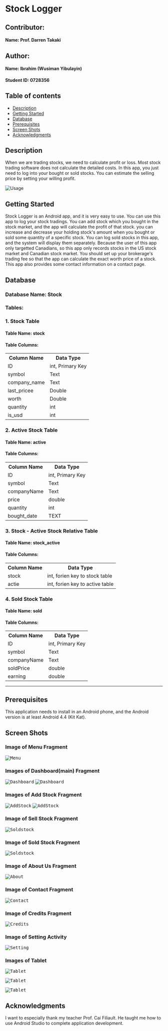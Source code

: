 # Stock Logger

## Contributor:
#### Name: Prof. Darren Takaki

## Author:
#### Name: Ibrahim (Wusiman Yibulayin)
#### Student ID: 0728356

## Table of contents
* [Description](#description)
* [Getting Started](#getting-started)
* [Database](#database)
* [Prerequisites](#prerequisites)
* [Screen Shots](#screen-shots)
* [Acknowledgments](#acknowledgments)

## Description
When we are trading stocks, we need to calculate profit or loss.
Most stock trading software does not calculate the detailed costs.
In this app, you just need to log into your bought or sold stocks.
You can estimate the selling price by setting your willing profit.

![Usage](screenshots/main.gif)

## Getting Started
Stock Logger is an Android app, and it is very easy to use.
You can use this app to log your stock tradings. You can add 
stock which you bought in the stock market, and the app
will calculate the profit of that stock. you can increase and
decrease your holding stock's amount when you bought or sold 
some quantity of a specific stock. You can log sold stocks in 
this app, and the system will display them separately. Because the user 
of this app only targetted Canadians, so this app only records
stocks in the US stock market and Canadian stock market. You 
should set up your brokerage's trading fee so that the app 
can calculate the exact worth price of a stock. This app also 
provides some contact information on a contact page.

## Database
### Database Name: Stock
### Tables:
### 1. Stock Table
#### Table Name: stock
#### Table Columns:
<table>
    <tr>
        <th>Column Name</th>
        <th>Data Type</th>
    </tr>
    <tr>
        <td>ID</td>
        <td>int, Primary Key</td>
    </tr>
    <tr>
        <td>symbol</td>
        <td>Text</td>
    </tr>
    <tr>
        <td>company_name</td>
        <td>Text</td>
    </tr>
    <tr>
        <td>last_pricee</td>
        <td>Double</td>
    </tr>
    <tr>
        <td>worth</td>
        <td>Double</td>
    </tr>
    <tr>
        <td>quantity</td>
        <td>int</td>
    </tr>
    <tr>
        <td>is_usd</td>
        <td>int</td>
    </tr>
</table>

### 2. Active Stock Table
#### Table Name: active
#### Table Columns:
<table>
    <tr>
        <th>Column Name</th>
        <th>Data Type</th>
    </tr>
    <tr>
        <td>ID</td>
        <td>int, Primary Key</td>
    </tr>
    <tr>
        <td>symbol</td>
        <td>Text</td>
    </tr>
    <tr>
        <td>companyName</td>
        <td>Text</td>
    </tr>
    <tr>
        <td>price</td>
        <td>double</td>
    </tr>
    <tr>
        <td>quantity</td>
        <td>int</td>
    </tr>
    <tr>
        <td>bought_date</td>
        <td>TEXT</td>
    </tr>
</table>

### 3. Stock - Active Stock Relative Table
#### Table Name: stock_active
#### Table Columns:
<table>
    <tr>
        <th>Column Name</th>
        <th>Data Type</th>
    </tr>
    <tr>
        <td>stock</td>
        <td>int, forien key to stock table</td>
    </tr>
    <tr>
        <td>actie</td>
        <td>int, forien key to active table</td>
    </tr>
</table>

### 4. Sold Stock Table
#### Table Name: sold
#### Table Columns:
<table>
    <tr>
        <th>Column Name</th>
        <th>Data Type</th>
    </tr>
    <tr>
        <td>ID</td>
        <td>int, Primary Key</td>
    </tr>
    <tr>
        <td>symbol</td>
        <td>Text</td>
    </tr>
    <tr>
        <td>companyName</td>
        <td>Text</td>
    </tr>
    <tr>
        <td>soldPrice</td>
        <td>double</td>
    </tr>
    <tr>
        <td>earning</td>
        <td>double</td>
    </tr>
</table>

<hr>

## Prerequisites
This application needs to install in an Android phone, and the Android version
is at least Android 4.4 (Kit Kat).


## Screen Shots

### Image of Menu Fragment
<kbd>![Menu](screenshots/menu.png)</kbd>


### Images of Dashboard(main) Fragment
<kbd>![Dashboard](screenshots/dashboard.png)</kbd>
<kbd>![Dashboard](screenshots/dashboard1.png)</kbd>

### Images of Add Stock Fragment
<kbd>![AddStock](screenshots/add1.png)</kbd>
<kbd>![AddStock](screenshots/add2.png)</kbd>


### Image of Sell Stock Fragment
<kbd>![Soldstock](screenshots/sell.png)</kbd>

### Image of Sold Stock Fragment
<kbd>![Soldstock](screenshots/sold_stock.png)</kbd>

### Image of About Us Fragment
<kbd>![About](screenshots/about.png)</kbd>

### Image of Contact Fragment
<kbd>![Contact](screenshots/contact.png)</kbd>

### Image of Credits Fragment
<kbd>![Credits](screenshots/credits.png)</kbd>

### Image of Setting Activity
<kbd>![Setting](screenshots/setting.png)</kbd>

### Images of Tablet
<kbd>![Tablet](screenshots/t_dash.png)</kbd>

<kbd>![Tablet](screenshots/t_sold.png)</kbd>

<kbd>![Tablet](screenshots/t_contact.png)</kbd>



## Acknowledgments
I want to especially thank my teacher Prof. Cai Filiault.
He taught me how to use Android Studio to complete application
development.

